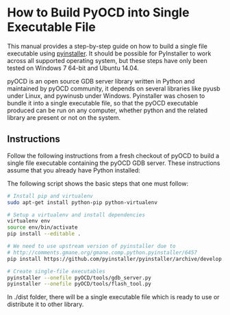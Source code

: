 How to Build PyOCD into Single Executable File
==============================================
This manual provides a step-by-step guide on how to build a single
file executable using
[pyinstaller](http://pythonhosted.org/PyInstaller/).  It should be
possible for PyInstaller to work across all supported operating
system, but these steps have only been tested on Windows 7 64-bit and
Ubuntu 14.04.

pyOCD is an open source GDB server library written in Python and
maintained by pyOCD community, it depends on several libraries like
pyusb under Linux, and pywinusb under Windows. Pyinstaller was chosen
to bundle it into a single executable file, so that the pyOCD
executable produced can be run on any computer, whether python and the
related library are present or not on the system.

Instructions
------------

Follow the following instructions from a fresh checkout of pyOCD to
build a single file executable containing the pyOCD GDB server.  These
instructions assume that you already have Python installed:

The following script shows the basic steps that one must follow:

```bash
# Install pip and virtualenv
sudo apt-get install python-pip python-virtualenv

# Setup a virtualenv and install dependencies
virtualenv env
source env/bin/activate
pip install --editable .

# We need to use upstream version of pyinstaller due to
# http://comments.gmane.org/gmane.comp.python.pyinstaller/6457
pip install https://github.com/pyinstaller/pyinstaller/archive/develop.zip

# Create single-file executables
pyinstaller --onefile pyOCD/tools/gdb_server.py
pyinstaller --onefile pyOCD/tools/flash_tool.py
```

In ./dist folder, there will be a single executable file which is
ready to use or distribute it to other library.
